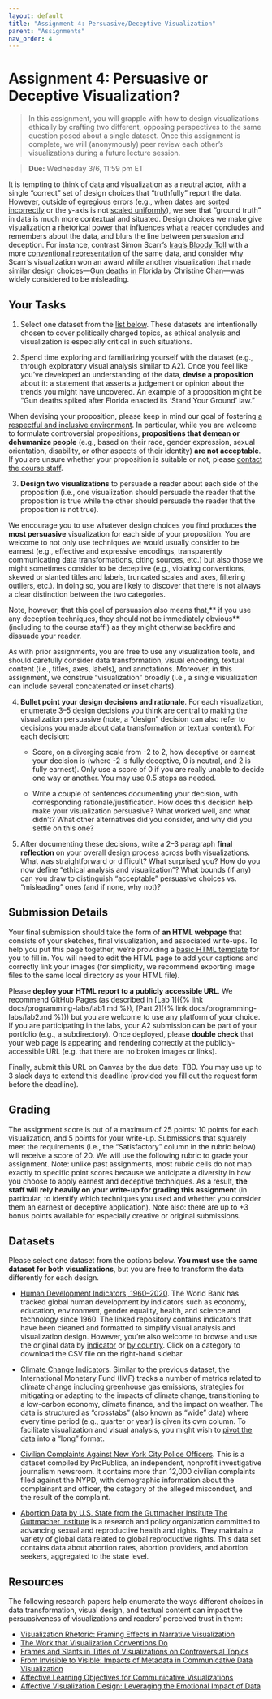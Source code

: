 ```yaml
---
layout: default
title: "Assignment 4: Persuasive/Deceptive Visualization"
parent: "Assignments"
nav_order: 4
---
```


# Assignment 4: Persuasive or Deceptive Visualization?

> In this assignment, you will grapple with how to design visualizations ethically by crafting two different, opposing perspectives to the same question posed about a single dataset. Once this assignment is complete, we will (anonymously) peer review each other’s visualizations during a future lecture session.

> **Due:** Wednesday 3/6, 11:59 pm ET

It is tempting to think of data and visualization as a neutral actor, with a single “correct” set of design choices that “truthfully” report the data. However, outside of egregious errors (e.g., when dates are [sorted incorrectly](https://www.atlantamagazine.com/great-reads/behind-georgias-covid-19-dashboard-disaster/) or the y-axis is not [scaled uniformly](https://twitter.com/whitehouse/status/1486709480351952901)), we see that “ground truth” in data is much more contextual and situated. Design choices we make give visualization a rhetorical power that influences what a reader concludes and remembers about the data, and blurs the line between persuasion and deception. For instance, contrast Simon Scarr’s [Iraq’s Bloody Toll](http://www.simonscarr.com/iraqs-bloody-toll) with a more [conventional representation](https://www.infoworld.com/article/3088166/why-how-to-lie-with-statistics-did-us-a-disservice.html) of the same data, and consider why Scarr’s visualization won an award while another visualization that made similar design choices—[Gun deaths in Florida](https://www.businessinsider.com/gun-deaths-in-florida-increased-with-stand-your-ground-2014-2) by Christine Chan—was widely considered to be misleading.

## Your Tasks

1. Select one dataset from the [list below](#resources). These datasets are intentionally chosen to cover politically charged topics, as ethical analysis and visualization is especially critical in such situations.

2. Spend time exploring and familiarizing yourself with the dataset (e.g., through exploratory visual analysis similar to A2). Once you feel like you’ve developed an understanding of the data, **devise a proposition** about it: a statement that asserts a judgement or opinion about the trends you might have uncovered. An example of a proposition might be “Gun deaths spiked after Florida enacted its ‘Stand Your Ground’ law.”

When devising your proposition, please keep in mind our goal of fostering [a respectful and inclusive environment](). In particular, while you are welcome to formulate controversial propositions, **propositions that demean or dehumanize people** (e.g., based on their race, gender expression, sexual orientation, disability, or other aspects of their identity) **are not acceptable**. If you are unsure whether your proposition is suitable or not, please [contact the course staff]().

3. **Design two visualizations** to persuade a reader about each side of the proposition (i.e., one visualization should persuade the reader that the proposition is true while the other should persuade the reader that the proposition is not true).

We encourage you to use whatever design choices you find produces **the most persuasive** visualization for each side of your proposition. You are welcome to not only use techniques we would usually consider to be earnest (e.g., effective and expressive encodings, transparently communicating data transformations, citing sources, etc.) but also those we might sometimes consider to be deceptive (e.g., violating conventions, skewed or slanted titles and labels, truncated scales and axes, filtering outliers, etc.). In doing so, you are likely to discover that there is not always a clear distinction between the two categories.

Note, however, that this goal of persuasion also means that,** if you use any deception techniques, they should not be immediately obvious** (including to the course staff!) as they might otherwise backfire and dissuade your reader.

As with prior assignments, you are free to use any visualization tools, and should carefully consider data transformation, visual encoding, textual content (i.e., titles, axes, labels), and annotations. Moreover, in this assignment, we construe “visualization” broadly (i.e., a single visualization can include several concatenated or inset charts).


4. **Bullet point your design decisions and rationale**. For each visualization, enumerate 3–5 design decisions you think are central to making the visualization persuasive (note, a “design” decision can also refer to decisions you made about data transformation or textual content). For each decision:

    - Score, on a diverging scale from -2 to 2, how deceptive or earnest your decision is (where -2 is fully deceptive, 0 is neutral, and 2 is fully earnest). Only use a score of 0 if you are really unable to decide one way or another. You may use 0.5 steps as needed.

    - Write a couple of sentences documenting your decision, with corresponding rationale/justification. How does this decision help make your visualization persuasive? What worked well, and what didn’t? What other alternatives did you consider, and why did you settle on this one?

5. After documenting these decisions, write a 2–3 paragraph **final reflection** on your overall design process across both visualizations. What was straightforward or difficult? What surprised you? How do you now define “ethical analysis and visualization”? What bounds (if any) can you draw to distinguish “acceptable” persuasive choices vs. “misleading” ones (and if none, why not)?

## Submission Details

Your final submission should take the form of **an HTML webpage** that consists of your sketches, final visualization, and associated write-ups. To help you put this page together, we’re providing a [basic HTML template](https://vis-society.github.io/assignments/A3_report.html) for you to fill in. You will need to edit the HTML page to add your captions and correctly link your images (for simplicity, we recommend exporting image files to the same local directory as your HTML file).

Please **deploy your HTML report to a publicly accessible URL**. We recommend GitHub Pages (as described in [Lab 1]({% link docs/programming-labs/lab1.md %}), [Part 2]({% link docs/programming-labs/lab2.md %})) but you are welcome to use any platform of your choice. If you are participating in the labs, your A2 submission can be part of your portfolio (e.g., a subdirectory). Once deployed, please **double check** that your web page is appearing and rendering correctly at the publicly-accessible URL (e.g. that there are no broken images or links).

Finally, submit this URL on Canvas by the due date: TBD. You may use up to 3 slack days to extend this deadline (provided you fill out the request form before the deadline).

## Grading

The assignment score is out of a maximum of 25 points: 10 points for each visualization, and 5 points for your write-up. Submissions that squarely meet the requirements (i.e., the “Satisfactory” column in the rubric below) will receive a score of 20. We will use the following rubric to grade your assignment. Note: unlike past assignments, most rubric cells do not map exactly to specific point scores because we anticipate a diversity in how you choose to apply earnest and deceptive techniques. As a result, **the staff will rely heavily on your write-up for grading this assignment** (in particular, to identify which techniques you used and whether you consider them an earnest or deceptive application). Note also: there are up to +3 bonus points available for especially creative or original submissions.

## Datasets
Please select one dataset from the options below. **You must use the same dataset for both visualizations**, but you are free to transform the data differently for each design.

- [Human Development Indicators, 1960–2020](https://github.com/vis-society/World-Bank-Data-by-Indicators). The World Bank has tracked global human development by indicators such as economy, education, environment, gender equality, health, and science and technology since 1960. The linked repository contains indicators that have been cleaned and formatted to simplify visual analysis and visualization design. However, you’re also welcome to browse and use the original data by [indicator](https://data.worldbank.org/indicator) or [by country](https://data.worldbank.org/country). Click on a category to download the CSV file on the right-hand sidebar.

- [Climate Change Indicators](https://vis-society.github.io/assignments/A4.html#:~:text=Climate%20Change%20Indicators). Similar to the previous dataset, the International Monetary Fund (IMF) tracks a number of metrics related to climate change including greenhouse gas emissions, strategies for mitigating or adapting to the impacts of climate change, transitioning to a low-carbon economy, climate finance, and the impact on weather. The data is structured as “crosstabs” (also known as “wide” data) where every time period (e.g., quarter or year) is given its own column. To facilitate visualization and visual analysis, you might wish to [pivot the data](https://help.tableau.com/current/pro/desktop/en-us/pivot.htm) into a “long” format.

- [Civilian Complaints Against New York City Police Officers](https://www.propublica.org/datastore/dataset/civilian-complaints-against-new-york-city-police-officers). This is a dataset compiled by ProPublica, an independent, nonprofit investigative journalism newsroom. It contains more than 12,000 civilian complaints filed against the NYPD, with demographic information about the complainant and officer, the category of the alleged misconduct, and the result of the complaint.

- [Abortion Data by U.S. State from the Guttmacher Institute The Guttmacher Institute](https://vis-society.github.io/assignments/GuttmacherInstituteAbortionDataByState.xlsx) is a research and policy organization committed to advancing sexual and reproductive health and rights. They maintain a variety of global data related to global reproductive rights. This data set contains data about abortion rates, abortion providers, and abortion seekers, aggregated to the state level.

## Resources
The following research papers help enumerate the ways different choices in data transformation, visual design, and textual content can impact the persuasiveness of visualizations and readers’ perceived trust in them:

- [Visualization Rhetoric: Framing Effects in Narrative Visualization](http://www-personal.umich.edu/~jhullman/vis_rhetoric.pdf)
- [The Work that Visualization Conventions Do](https://eprints.whiterose.ac.uk/93521/3/repository20.pdf)
- [Frames and Slants in Titles of Visualizations on Controversial Topics](https://www.zcliu.org/vistitles/CHI18-VisTitles.pdf)
- [From Invisible to Visible: Impacts of Metadata in Communicative Data Visualization](https://cyxiong.com)
- [Affective Learning Objectives for Communicative Visualizations](https://arxiv.org/abs/2208.04078)
- [Affective Visualization Design: Leveraging the Emotional Impact of Data](https://arxiv.org/abs/2308.02831)